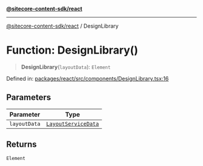 [**@sitecore-content-sdk/react**](../README.md)

***

[@sitecore-content-sdk/react](../README.md) / DesignLibrary

# Function: DesignLibrary()

> **DesignLibrary**(`layoutData`): `Element`

Defined in: [packages/react/src/components/DesignLibrary.tsx:16](https://github.com/Sitecore/xmc-jss-dev/blob/4bb0c106fa9ce4e75279e740372f54f09e5c8653/packages/react/src/components/DesignLibrary.tsx#L16)

## Parameters

| Parameter | Type |
| ------ | ------ |
| `layoutData` | [`LayoutServiceData`](../interfaces/LayoutServiceData.md) |

## Returns

`Element`
